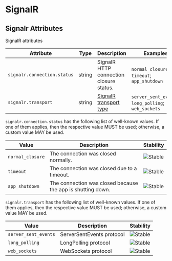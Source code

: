 <!--- Hugo front matter used to generate the website version of this page:
--->

<!-- NOTE: THIS FILE IS AUTOGENERATED. DO NOT EDIT BY HAND. -->
<!-- see templates/registry/markdown/attribute_namespace.md.j2 -->

# SignalR

## Signalr Attributes

SignalR attributes

| Attribute                   | Type   | Description                                                                                                           | Examples                                            | Stability                                                  |
| --------------------------- | ------ | --------------------------------------------------------------------------------------------------------------------- | --------------------------------------------------- | ---------------------------------------------------------- |
| `signalr.connection.status` | string | SignalR HTTP connection closure status.                                                                               | `normal_closure`; `timeout`; `app_shutdown`         | ![Stable](https://img.shields.io/badge/-stable-lightgreen) |
| `signalr.transport`         | string | [SignalR transport type](https://github.com/dotnet/aspnetcore/blob/main/src/SignalR/docs/specs/TransportProtocols.md) | `server_sent_events`; `long_polling`; `web_sockets` | ![Stable](https://img.shields.io/badge/-stable-lightgreen) |

`signalr.connection.status` has the following list of well-known values. If one of them applies, then the respective value MUST be used; otherwise, a custom value MAY be used.

| Value            | Description                                                 | Stability                                                  |
| ---------------- | ----------------------------------------------------------- | ---------------------------------------------------------- |
| `normal_closure` | The connection was closed normally.                         | ![Stable](https://img.shields.io/badge/-stable-lightgreen) |
| `timeout`        | The connection was closed due to a timeout.                 | ![Stable](https://img.shields.io/badge/-stable-lightgreen) |
| `app_shutdown`   | The connection was closed because the app is shutting down. | ![Stable](https://img.shields.io/badge/-stable-lightgreen) |

`signalr.transport` has the following list of well-known values. If one of them applies, then the respective value MUST be used; otherwise, a custom value MAY be used.

| Value                | Description               | Stability                                                  |
| -------------------- | ------------------------- | ---------------------------------------------------------- |
| `server_sent_events` | ServerSentEvents protocol | ![Stable](https://img.shields.io/badge/-stable-lightgreen) |
| `long_polling`       | LongPolling protocol      | ![Stable](https://img.shields.io/badge/-stable-lightgreen) |
| `web_sockets`        | WebSockets protocol       | ![Stable](https://img.shields.io/badge/-stable-lightgreen) |
